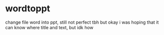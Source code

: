 # wordtoppt
change file word into ppt, still not perfect tbh but okay
i was hoping that it can know where title and text, but idk how
